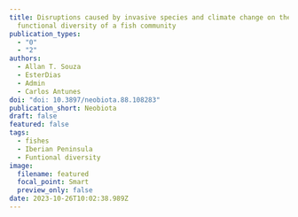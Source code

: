 ```yaml
---
title: Disruptions caused by invasive species and climate change on the
  functional diversity of a fish community
publication_types:
  - "0"
  - "2"
authors:
  - Allan T. Souza
  - EsterDias
  - Admin
  - Carlos Antunes
doi: "doi: 10.3897/neobiota.88.108283"
publication_short: Neobiota
draft: false
featured: false
tags:
  - fishes
  - Iberian Peninsula
  - Funtional diversity
image:
  filename: featured
  focal_point: Smart
  preview_only: false
date: 2023-10-26T10:02:38.989Z
---
```

